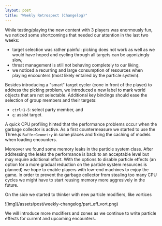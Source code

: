 ```yaml
---
layout: post
title: "Weekly Retrospect (Changelog)"
---
```


While testing/playing the new content with 3 players was enormously fun, we
noticed some shortcomings that needed our attention in the last two weeks:

* target selection was rather painful: picking does not work as well as we
would have hoped and cycling through all targets can be agonizingly slow,
* threat management is still not behaving completely to our liking,
* we noticed a recurring and large consumption of resources when playing
encounters (most likely entailed by the particle system).

Besides introducing a "smart" target cycler (cone in front of the player) to
address the picking problem, we introduced a new label to mark world objects
that are not selectable. Additional key bindings should ease the selection of
group members and their targets:

* `ctrl+1-5`: select party member, and
* `q`: assist target.

A quick CPU profiling hinted that the performance problems occur when the
garbage collector is active. As a first countermeasure we started to use the
Three.js `BufferGeometry` in some places and fixing the caching of models when
loading encounters.

Moreover we found some memory leaks in the particle system class. After
addressing the leaks the performance is back to an acceptable level but may
require additional effort. With the options to disable particle effects (an
option for a  more gradual reduction on the particle system resources is
planned) we hope to enable players with low-end machines to enjoy the game.
In order to prevent the garbage collector from stealing too many CPU cycles
we might have to start reusing memory more aggresively in the future.


On the side we started to thinker with new particle modifiers, like vortices

<span class="center">
  <span class="shadow">
![img](/assets/post/weekly-changelog/part_eff_vort.png)
  </span>
</span>

We will introduce more modifiers and zones as we continue to write particle
effects for current and upcoming encounters.
